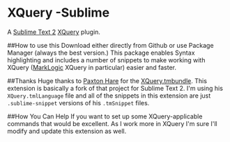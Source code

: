 XQuery -Sublime
=============================

A [Sublime Text 2][sublimeText] [XQuery][] plugin.

##How to use this
Download either directly from Github or use Package Manager (always the best version.) This package enables Syntax highlighting and includes a number of snippets to make working with XQuery ([MarkLogic][] XQuery in particular) easier and faster.

##Thanks
Huge thanks to [Paxton Hare](https://github.com/paxtonhare) for the [XQuery.tmbundle](https://github.com/paxtonhare/xQuery.tmbundle). This extension is basically a fork of that project for Sublime Text 2. I'm using his `XQuery.tmlLanguage` file and all of the snippets in this extension are just `.sublime-snippet` versions of his `.tmSnippet` files.

##How You Can Help
If you want to set up some XQuery-applicable commands that would be excellent. As I work more in XQuery I'm sure I'll modify and update this extension as well.

[xquery]: http://www.w3.org/XML/Query
[marklogic]: http://www.marklogic.com
[sublimeText]: http://sublimetext.com
